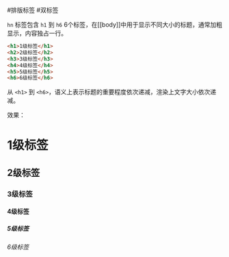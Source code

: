 #排版标签 #双标签

`hn` 标签包含 `h1` 到 `h6` 6个标签，在[[body]]中用于显示不同大小的标题，通常加粗显示，内容独占一行。

```HTML
<h1>1级标签</h1>
<h2>2级标签</h2>
<h3>3级标签</h3>
<h4>4级标签</h4>
<h5>5级标签</h5>
<h6>6级标签</h6>
```

从 `<h1>` 到 `<h6>`，语义上表示标题的重要程度依次递减，渲染上文字大小依次递减。

效果：
# 1级标签
## 2级标签
### 3级标签
#### 4级标签
##### 5级标签
###### 6级标签